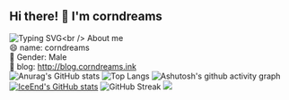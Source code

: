 ## Hi there! 👋 I'm corndreams

<!--
**corndreams/corndreams** is a ✨ _special_ ✨ repository because its `README.md` (this file) appears on your GitHub profile.

Here are some ideas to get you started:

- 🔭 I’m currently working on ...
- 🌱 I’m currently learning ...
- 👯 I’m looking to collaborate on ...
- 🤔 I’m looking for help with ...
- 💬 Ask me about ...
- 📫 How to reach me: ...
- 😄 Pronouns: ...
- ⚡ Fun fact: ...
-->
![Typing SVG](https://readme-typing-svg.demolab.com/?lines=Hello+World+!)<br />
About me <br />
😄 name: corndreams <br />
👯 Gender: Male <br />
🤔 blog: http://blog.corndreams.ink <br />
![Anurag's GitHub stats](https://github-readme-stats.vercel.app/api?username=corndreams)
![Top Langs](https://github-readme-stats.vercel.app/api/top-langs/?username=corndreams)
![Ashutosh's github activity graph](https://github-readme-activity-graph.vercel.app/graph?username=corndreams)
[![IceEnd's GitHub stats](https://github-immortality.vercel.app/api?username=corndreams)](https://github.com/corndreams)
![GitHub Streak](https://streak-stats.demolab.com/?user=corndreams)
![](https://stats.justsong.cn/api/github?username=corndreams&cn=true)




